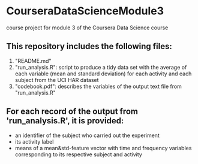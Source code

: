 # CourseraDataScienceModule3
course project for module 3 of the Coursera Data Science course

## This repository includes the following files:
1. "README.md"
2. "run_analysis.R": script to produce a tidy data set with the average of each variable (mean and standard deviation) for each activity and each subject from the UCI HAR dataset
3. "codebook.pdf": describes the variables of the output text file from "run_analysis.R" 

## For each record of the output from 'run_analysis.R', it is provided:
- an identifier of the subject who carried out the experiment
- its activity label
- means of a mean&std-feature vector with time and frequency variables corresponding to its respective subject and activity

